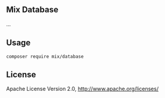 ## Mix Database

...

## Usage

```
composer require mix/database
```

## License

Apache License Version 2.0, http://www.apache.org/licenses/
